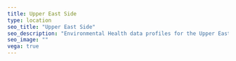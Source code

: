 ```yaml
---
title: Upper East Side
type: location
seo_title: "Upper East Side"
seo_description: "Environmental Health data profiles for the Upper East Side neighborhood of NYC."
seo_image: ""
vega: true
---
```

